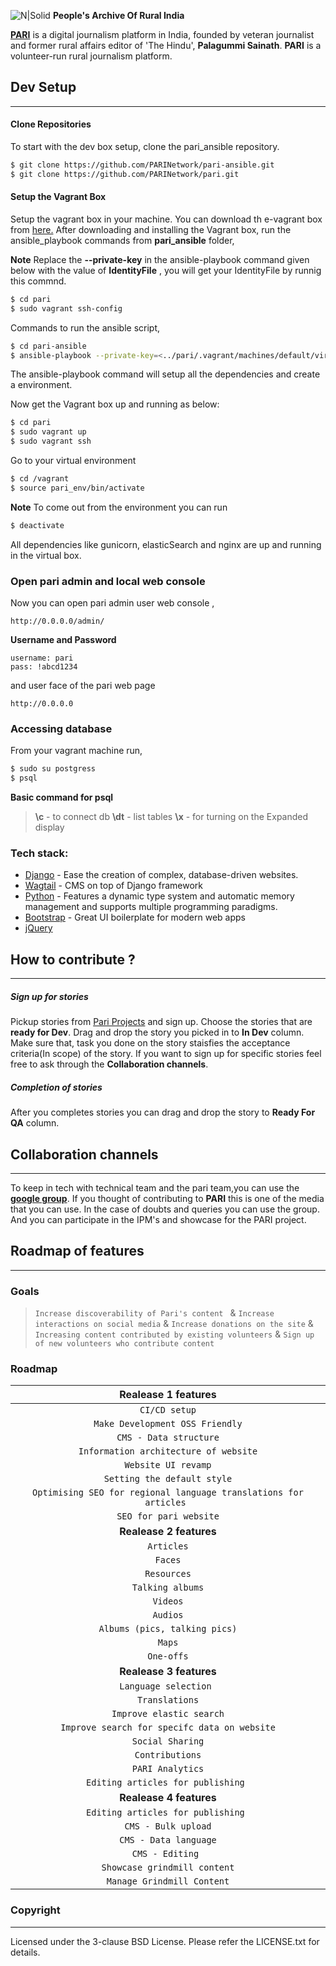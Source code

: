 ![N|Solid](https://ruralindiaonline.org/static/img/logo.png)    **People's Archive Of Rural India**

**[PARI](https://ruralindiaonline.org/)** is a digital journalism platform in India, founded by veteran journalist and former rural affairs editor of 'The Hindu', **Palagummi Sainath**. **PARI** is a volunteer-run rural journalism platform.

## Dev Setup
***
#### Clone Repositories
To start with the dev box setup, clone the pari_ansible repository.
```sh
$ git clone https://github.com/PARINetwork/pari-ansible.git
$ git clone https://github.com/PARINetwork/pari.git
```
#### Setup the Vagrant Box
Setup the vagrant box in your machine. You can download th e-vagrant box from [here.](https://releases.hashicorp.com/vagrant/1.9.1/vagrant_1.9.1.dmg)
After downloading and installing the Vagrant box, run the ansible_playbook commands from  **pari_ansible** folder,

**Note**
    Replace the **--private-key** in the ansible-playbook command given below with the value of **IdentityFile** , you will get your         IdentityFile by runnig this commnd.

```sh
$ cd pari
$ sudo vagrant ssh-config
```
Commands to run the ansible script,
```sh
$ cd pari-ansible
$ ansible-playbook --private-key=<../pari/.vagrant/machines/default/virtualbox/private_key> -l vagrant -u vagrant -i hosts.yml site.yml
```
The ansible-playbook command will setup all the dependencies and create a environment.

Now get the Vagrant box up and running as below:
```sh
$ cd pari
$ sudo vagrant up
$ sudo vagrant ssh
```
Go to your virtual environment
```sh
$ cd /vagrant
$ source pari_env/bin/activate
```
**Note**
To come out from the environment you can run
```sh
$ deactivate
```
All dependencies like gunicorn, elasticSearch and nginx are up and running in the virtual box.

### Open pari admin and local web console
Now you can open pari admin user web console ,

    http://0.0.0.0/admin/
**Username and Password**

    username: pari
    pass: !abcd1234

and user face of the pari web page

    http://0.0.0.0

### Accessing database
From your vagrant machine run,
```sh
$ sudo su postgress
$ psql
```
**Basic command for psql**
> **\c**  -   to connect db
> **\dt**   -   list tables
> **\x**    -   for turning on the Expanded display


### Tech stack:

* [Django](https://www.djangoproject.com/) - Ease the creation of complex, database-driven websites.
* [Wagtail](https://wagtail.io/) - CMS on top of Django framework
* [Python](https://www.python.org/) - Features a dynamic type system and automatic memory management and supports multiple programming paradigms.
* [Bootstrap](http://getbootstrap.com/) - Great UI boilerplate for modern web apps
* [jQuery](https://jquery.com/)

## How to contribute ?
***

##### Sign up for stories
Pickup stories from  [Pari Projects](https://github.com/PARINetwork/pari/projects/1) and sign up. Choose the stories that are **ready for Dev**. Drag and drop the story you picked in to **In Dev** column. Make sure that, task you done on the story staisfies the acceptance criteria(In scope) of the story. If you want to sign up for specific stories feel free to ask through the **Collaboration channels**.

##### Completion of stories
After you completes stories you can drag and drop the story to **Ready For QA** column.

## Collaboration channels
----
To keep in tech with technical team and the pari team,you can use the [**google group**](). If you thought of contributing to **PARI** this is one of the media that you can use. In the case of doubts and queries you can use the group.
And you can participate in the IPM's and showcase for the PARI project.

## Roadmap of features
---
### Goals
> `Increase discoverability of Pari's content `
> &
> `Increase interactions on social media`
> &
> `Increase donations on the site`
> &
> `Increasing content contributed by existing volunteers`
> &
> `Sign up of new volunteers who contribute content`

### Roadmap

| Realease 1 features|
|:--------:|
|`CI/CD setup`|
|`Make Development OSS Friendly`|
|`CMS - Data structure`|
|`Information architecture of website` |
|`Website UI revamp`|
|`Setting the default style`|
|`Optimising SEO for regional language translations for articles `|
|`SEO for pari website`|
|**Realease 2 features**|
|`Articles`|
|`Faces`|
|`Resources`|
|`Talking albums`|
|`Videos`|
|`Audios`|
|`Albums (pics, talking pics)`|
|`Maps`|
|`One-offs`|
|**Realease 3 features**|
|`Language selection `|
|`Translations`|
|`Improve elastic search`|
|`Improve search for specifc data on website`|
|`Social Sharing`|
|`Contributions`|
|`PARI Analytics`|
|`Editing articles for publishing `|
|**Realease 4 features**|
|`Editing articles for publishing `|
|`CMS - Bulk upload`|
|`CMS - Data language`|
|`CMS - Editing `|
|`Showcase grindmill content`|
|`Manage Grindmill Content`|







### Copyright
---
Licensed under the 3-clause BSD License. Please refer the LICENSE.txt for details.
